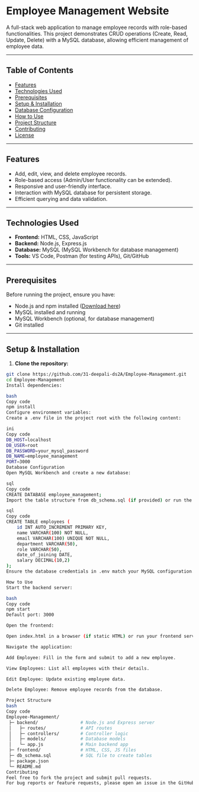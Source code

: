 # Employee Management Website

A full-stack web application to manage employee records with role-based functionalities. This project demonstrates CRUD operations (Create, Read, Update, Delete) with a MySQL database, allowing efficient management of employee data.

---

## Table of Contents
- [Features](#features)
- [Technologies Used](#technologies-used)
- [Prerequisites](#prerequisites)
- [Setup & Installation](#setup--installation)
- [Database Configuration](#database-configuration)
- [How to Use](#how-to-use)
- [Project Structure](#project-structure)
- [Contributing](#contributing)
- [License](#license)

---

## Features
- Add, edit, view, and delete employee records.
- Role-based access (Admin/User functionality can be extended).
- Responsive and user-friendly interface.
- Interaction with MySQL database for persistent storage.
- Efficient querying and data validation.

---

## Technologies Used
- **Frontend:** HTML, CSS, JavaScript  
- **Backend:** Node.js, Express.js  
- **Database:** MySQL (MySQL Workbench for database management)  
- **Tools:** VS Code, Postman (for testing APIs), Git/GitHub  

---

## Prerequisites
Before running the project, ensure you have:
- Node.js and npm installed ([Download here](https://nodejs.org/))
- MySQL installed and running
- MySQL Workbench (optional, for database management)
- Git installed

---

## Setup & Installation

1. **Clone the repository:**
```bash
git clone https://github.com/31-deepali-ds2A/Employee-Management.git
cd Employee-Management
Install dependencies:

bash
Copy code
npm install
Configure environment variables:
Create a .env file in the project root with the following content:

ini
Copy code
DB_HOST=localhost
DB_USER=root
DB_PASSWORD=your_mysql_password
DB_NAME=employee_management
PORT=3000
Database Configuration
Open MySQL Workbench and create a new database:

sql
Copy code
CREATE DATABASE employee_management;
Import the table structure from db_schema.sql (if provided) or run the following SQL to create a basic employees table:

sql
Copy code
CREATE TABLE employees (
    id INT AUTO_INCREMENT PRIMARY KEY,
    name VARCHAR(100) NOT NULL,
    email VARCHAR(100) UNIQUE NOT NULL,
    department VARCHAR(50),
    role VARCHAR(50),
    date_of_joining DATE,
    salary DECIMAL(10,2)
);
Ensure the database credentials in .env match your MySQL configuration.

How to Use
Start the backend server:

bash
Copy code
npm start
Default port: 3000

Open the frontend:

Open index.html in a browser (if static HTML) or run your frontend server if using a framework.

Navigate the application:

Add Employee: Fill in the form and submit to add a new employee.

View Employees: List all employees with their details.

Edit Employee: Update existing employee data.

Delete Employee: Remove employee records from the database.

Project Structure
bash
Copy code
Employee-Management/
 ├─ backend/                # Node.js and Express server
 │   ├─ routes/             # API routes
 │   ├─ controllers/        # Controller logic
 │   ├─ models/             # Database models
 │   └─ app.js              # Main backend app
 ├─ frontend/               # HTML, CSS, JS files
 ├─ db_schema.sql           # SQL file to create tables
 ├─ package.json
 └─ README.md
Contributing
Feel free to fork the project and submit pull requests.
For bug reports or feature requests, please open an issue in the GitHub repository.
